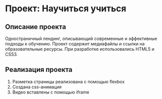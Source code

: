 # Проект: Научиться учиться 

## Описание проекта
Одностраничный лендинг, описывающий современные и эффективные подходы к обучению. Проект содержит медиафайлы и ссылки на образовательные ресурсы. При разработке использовались HTML5 и CSS3.

## Реализация проекта
1. Разметка страницы реализована с помощью flexbox
2. Создана css-анимация
3. Видео вставлены с помощью iframe 


